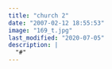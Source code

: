 ```yaml
---
title: "church 2"
date: "2007-02-12 18:55:53"
image: "169_t.jpg"
last_modified: "2020-07-05"
description: |
  "#"
---
```




